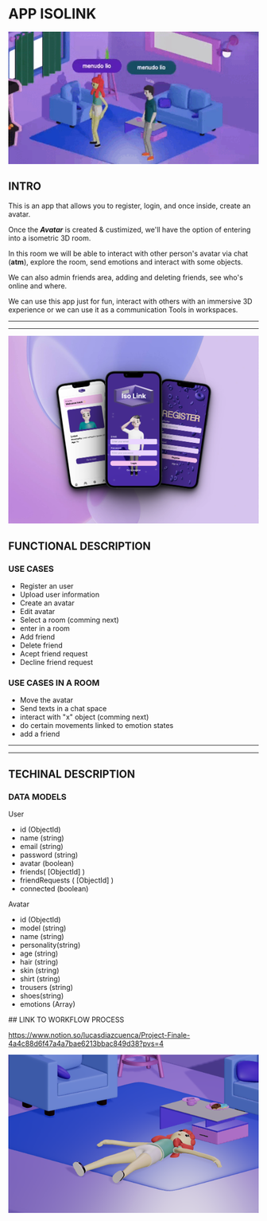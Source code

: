 # APP ISOLINK

![](./image/gif1.gif)

## INTRO 
This is an app that allows you to register, login, and once inside, create an avatar.

Once the **_Avatar_** is created & custimized, we'll have the option of entering into a isometric 3D room.

In this room we will be able to interact with other person's avatar via chat (__atm__), explore the room, send emotions and interact with some objects. 

We can also admin friends area, adding and deleting friends, see who's online and where. 

We can use this app just for fun, interact with others with an immersive 3D experience or we can use it as a communication Tools in workspaces.

---
---

![](./image/img2.png)

## FUNCTIONAL DESCRIPTION

### USE CASES 

- Register an user
- Upload user information
- Create an avatar  
- Edit avatar 
- Select a room (comming next)
- enter in a room 
- Add friend 
- Delete friend
- Acept friend request 
- Decline friend request

### USE CASES IN A ROOM

- Move the avatar
- Send texts in a chat space 
- interact with "x" object (comming next)
- do certain movements linked to emotion states
- add a friend

---
---
## TECHINAL DESCRIPTION 

### DATA MODELS 

User 
- id (ObjectId)
- name (string)
- email (string)
- password (string)
- avatar (boolean)
- friends( [ObjectId] )
- friendRequests ( [ObjectId] )
- connected (boolean) 

Avatar 
- id (ObjectId)
- model (string)
- name (string)
- personality(string)
- age (string)
- hair (string)
- skin (string)
- shirt (string)
- trousers (string)
- shoes(string)
- emotions (Array)


## LINK TO WORKFLOW PROCESS

https://www.notion.so/lucasdiazcuenca/Project-Finale-4a4c88d6f47a4a7bae6213bbac849d38?pvs=4


![](./image/img1.png)

